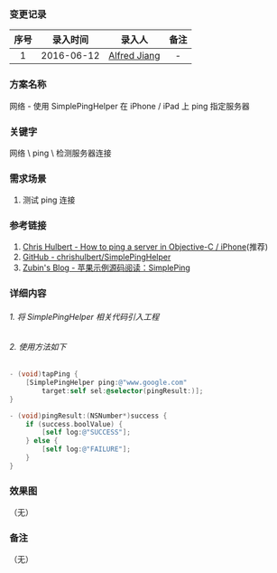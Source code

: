 ### 变更记录

| 序号 | 录入时间 | 录入人 | 备注 |
|:--------:|:--------:|:--------:|:--------:|
| 1 | 2016-06-12 | [Alfred Jiang](https://github.com/viktyz) | - |

### 方案名称

网络 - 使用 SimplePingHelper 在 iPhone / iPad 上 ping 指定服务器

### 关键字

网络 \ ping \ 检测服务器连接

### 需求场景

1. 测试 ping 连接

### 参考链接

1. [Chris Hulbert - How to ping a server in Objective-C / iPhone](http://www.splinter.com.au/how-to-ping-a-server-in-objective-c-iphone/)(推荐)
2. [GitHub - chrishulbert/SimplePingHelper](https://github.com/chrishulbert/SimplePingHelper)
3. [Zubin's Blog - 苹果示例源码阅读：SimplePing](https://kangzubin.cn/apple-sample-code-simpleping/)

### 详细内容

###### 1. 将 SimplePingHelper 相关代码引入工程

###### 2. 使用方法如下 

```objectivec
- (void)tapPing {
    [SimplePingHelper ping:@"www.google.com"
        target:self sel:@selector(pingResult:)];
}

- (void)pingResult:(NSNumber*)success {
    if (success.boolValue) {
        [self log:@"SUCCESS"];
    } else {
        [self log:@"FAILURE"];
    }
}
```

### 效果图
（无）

### 备注
（无）
